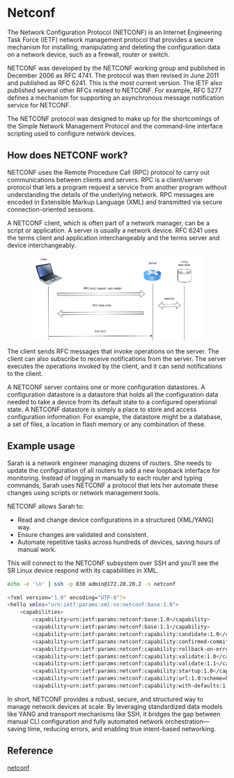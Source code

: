 # Netconf

The Network Configuration Protocol (NETCONF) is an Internet Engineering Task Force (IETF) network management protocol that provides a secure mechanism for installing, manipulating and deleting the configuration data on a network device, such as a firewall, router or switch.

NETCONF was developed by the NETCONF working group and published in December 2006 as RFC 4741. The protocol was then revised in June 2011 and published as RFC 6241. This is the most current version. The IETF also published several other RFCs related to NETCONF. For example, RFC 5277 defines a mechanism for supporting an asynchronous message notification service for NETCONF.

The NETCONF protocol was designed to make up for the shortcomings of the Simple Network Management Protocol and the command-line interface scripting used to configure network devices.

## How does NETCONF work?

NETCONF uses the Remote Procedure Call (RPC) protocol to carry out communications between clients and servers. RPC is a client/server protocol that lets a program request a service from another program without understanding the details of the underlying network. RPC messages are encoded in Extensible Markup Language (XML) and transmitted via secure connection-oriented sessions.

A NETCONF client, which is often part of a network manager, can be a script or application. A server is usually a network device. RFC 6241 uses the terms client and application interchangeably and the terms server and device interchangeably.

<div align="center">
  <img src="./img/netconf.png" alt="netconf client-server communication flowchart" width="400"/>
</div>

The client sends RFC messages that invoke operations on the server. The client can also subscribe to receive notifications from the server. The server executes the operations invoked by the client, and it can send notifications to the client.

A NETCONF server contains one or more configuration datastores. A configuration datastore is a datastore that holds all the configuration data needed to take a device from its default state to a configured operational state. A NETCONF datastore is simply a place to store and access configuration information. For example, the datastore might be a database, a set of files, a location in flash memory or any combination of these.

## Example usage

Sarah is a network engineer managing dozens of routers. She needs to update the configuration of all routers to add a new loopback interface for monitoring. Instead of logging in manually to each router and typing commands, Sarah uses NETCONF a protocol that lets her automate these changes using scripts or network management tools.

NETCONF allows Sarah to:
- Read and change device configurations in a structured (XML/YANG) way.
- Ensure changes are validated and consistent.
- Automate repetitive tasks across hundreds of devices, saving hours of manual work.

This will connect to the NETCONF subsystem over SSH and you’ll see the SR Linux device respond with its <hello> capabilities in XML.

```bash
echo -e '\n' | ssh -p 830 admin@172.20.20.2 -s netconf
```
```bash
<?xml version="1.0" encoding="UTF-8"?>
<hello xmlns="urn:ietf:params:xml:ns:netconf:base:1.0">
    <capabilities>
        <capability>urn:ietf:params:netconf:base:1.0</capability>
        <capability>urn:ietf:params:netconf:base:1.1</capability>
        <capability>urn:ietf:params:netconf:capability:candidate:1.0</capability>
        <capability>urn:ietf:params:netconf:capability:confirmed-commit:1.1</capability>
        <capability>urn:ietf:params:netconf:capability:rollback-on-error:1.0</capability>
        <capability>urn:ietf:params:netconf:capability:validate:1.0</capability>
        <capability>urn:ietf:params:netconf:capability:validate:1.1</capability>
        <capability>urn:ietf:params:netconf:capability:startup:1.0</capability>
        <capability>urn:ietf:params:netconf:capability:url:1.0?scheme=http,https,ftp,sftp,file</capability>
        <capability>urn:ietf:params:netconf:capability:with-defaults:1.0?basic-mode=explicit&amp;also-supported=report-all</capability>
```
In short, NETCONF provides a robust, secure, and structured way to manage network devices at scale. By leveraging standardized data models like YANG and transport mechanisms like SSH, it bridges the gap between manual CLI configuration and fully automated network orchestration—saving time, reducing errors, and enabling true intent-based networking.

## Reference

[netconf](https://datatracker.ietf.org/doc/html/rfc6241)


